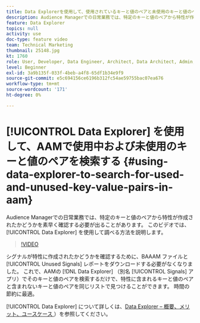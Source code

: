 ```yaml
---
title: Data Explorerを使用して、使用されているキーと値のペアと未使用のキーと値のペアを検索します
description: Audience Managerでの日常業務では、特定のキーと値のペアから特性が作成されたかどうかを素早く確認する必要が出ることがあります。 このビデオでは、Data Explorerの使い方を確認する方法を説明します。
feature: Data Explorer
topics: null
activity: use
doc-type: feature video
team: Technical Marketing
thumbnail: 25148.jpg
kt: 1760
role: User, Developer, Data Engineer, Architect, Data Architect, Admin, Leader
level: Beginner
exl-id: 3a9b135f-033f-4beb-a4f8-65df1b34e9f9
source-git-commit: e5c694156ce6196b312fc54ae59755bac07ea676
workflow-type: tm+mt
source-wordcount: '171'
ht-degree: 0%

---
```


# [!UICONTROL Data Explorer] を使用して、AAMで使用中および未使用のキーと値のペアを検索する {#using-data-explorer-to-search-for-used-and-unused-key-value-pairs-in-aam}

Audience Managerでの日常業務では、特定のキーと値のペアから特性が作成されたかどうかを素早く確認する必要が出ることがあります。 このビデオでは、[!UICONTROL Data Explorer] を使用して調べる方法を説明します。

>[!VIDEO](https://video.tv.adobe.com/v/25148/?quality=12)

シグナルが特性に作成されたかどうかを確認するために、BAAAM ファイルと [!UICONTROL Unused Signals] レポートをダウンロードする必要がなくなりました。 これで、AAMの [!DNL Data Explorer] （別名 [!UICONTROL Signals] アプリ）でそのキーと値のペアを検索するだけで、特性に含まれるキーと値のペアと含まれないキーと値のペアを同じリストで見つけることができます。 時間の節約に最適。

[!UICONTROL Data Explorer] について詳しくは、[Data Explorer – 概要、メリット、ユースケース ](https://experienceleague.adobe.com/docs/audience-manager/user-guide/features/data-explorer/data-explorer-overview.html?lang=en)）を参照してください。
